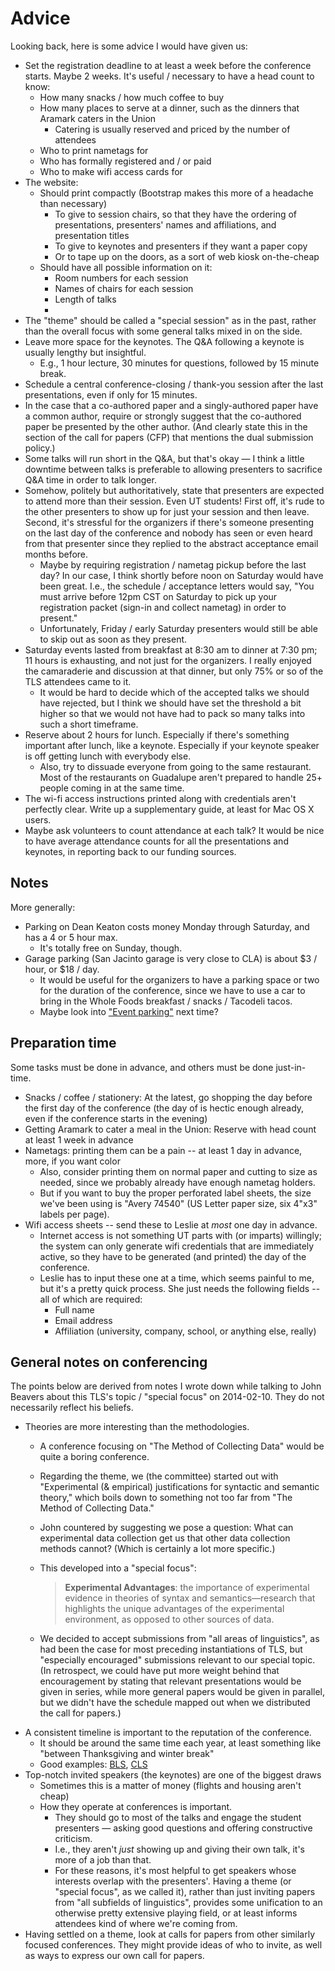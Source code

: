 # Advice

Looking back, here is some advice I would have given us:

* Set the registration deadline to at least a week before the conference starts. Maybe 2 weeks. It's useful / necessary to have a head count to know:
  - How many snacks / how much coffee to buy
  - How many places to serve at a dinner, such as the dinners that Aramark caters in the Union
    + Catering is usually reserved and priced by the number of attendees
  - Who to print nametags for
  - Who has formally registered and / or paid
  - Who to make wifi access cards for
* The website:
  - Should print compactly (Bootstrap makes this more of a headache than necessary)
    + To give to session chairs, so that they have the ordering of presentations, presenters' names and affiliations, and presentation titles
    + To give to keynotes and presenters if they want a paper copy
    + Or to tape up on the doors, as a sort of web kiosk on-the-cheap
  - Should have all possible information on it:
    + Room numbers for each session
    + Names of chairs for each session
    + Length of talks
    +
* The "theme" should be called a "special session" as in the past, rather than the overall focus with some general talks mixed in on the side.
* Leave more space for the keynotes. The Q&A following a keynote is usually lengthy but insightful.
  - E.g., 1 hour lecture, 30 minutes for questions, followed by 15 minute break.
* Schedule a central conference-closing / thank-you session after the last presentations, even if only for 15 minutes.
* In the case that a co-authored paper and a singly-authored paper have a common author, require or strongly suggest that the co-authored paper be presented by the other author. (And clearly state this in the section of the call for papers (CFP) that mentions the dual submission policy.)
* Some talks will run short in the Q&A, but that's okay — I think a little downtime between talks is preferable to allowing presenters to sacrifice Q&A time in order to talk longer.
* Somehow, politely but authoritatively, state that presenters are expected to attend more than their session. Even UT students! First off, it's rude to the other presenters to show up for just your session and then leave. Second, it's stressful for the organizers if there's someone presenting on the last day of the conference and nobody has seen or even heard from that presenter since they replied to the abstract acceptance email months before.
  - Maybe by requiring registration / nametag pickup before the last day? In our case, I think shortly before noon on Saturday would have been great. I.e., the schedule / acceptance letters would say, "You must arrive before 12pm CST on Saturday to pick up your registration packet (sign-in and collect nametag) in order to present."
  - Unfortunately, Friday / early Saturday presenters would still be able to skip out as soon as they present.
* Saturday events lasted from breakfast at 8:30 am to dinner at 7:30 pm; 11 hours is exhausting, and not just for the organizers. I really enjoyed the camaraderie and discussion at that dinner, but only 75% or so of the TLS attendees came to it.
  - It would be hard to decide which of the accepted talks we should have rejected, but I think we should have set the threshold a bit higher so that we would not have had to pack so many talks into such a short timeframe.
* Reserve about 2 hours for lunch. Especially if there's something important after lunch, like a keynote. Especially if your keynote speaker is off getting lunch with everybody else.
  - Also, try to dissuade everyone from going to the same restaurant. Most of the restaurants on Guadalupe aren't prepared to handle 25+ people coming in at the same time.
* The wi-fi access instructions printed along with credentials aren't perfectly clear. Write up a supplementary guide, at least for Mac OS X users.
* Maybe ask volunteers to count attendance at each talk? It would be nice to have average attendance counts for all the presentations and keynotes, in reporting back to our funding sources.


## Notes

More generally:

* Parking on Dean Keaton costs money Monday through Saturday, and has a 4 or 5 hour max.
  - It's totally free on Sunday, though.
* Garage parking (San Jacinto garage is very close to CLA) is about $3 / hour, or $18 / day.
  - It would be useful for the organizers to have a parking space or two for the duration of the conference, since we have to use a car to bring in the Whole Foods breakfast / snacks / Tacodeli tacos.
  - Maybe look into ["Event parking"](http://gifl.me/University+Texas+Austin+Event+Parking+Request) next time?


## Preparation time

Some tasks must be done in advance, and others must be done just-in-time.

* Snacks / coffee / stationery: At the latest, go shopping the day before the first day of the conference (the day of is hectic enough already, even if the conference starts in the evening)
* Getting Aramark to cater a meal in the Union: Reserve with head count at least 1 week in advance
* Nametags: printing them can be a pain -- at least 1 day in advance, more, if you want color
  - Also, consider printing them on normal paper and cutting to size as needed, since we probably already have enough nametag holders.
  - But if you want to buy the proper perforated label sheets, the size we've been using is "Avery 74540" (US Letter paper size, six 4"x3" labels per page).
* Wifi access sheets -- send these to Leslie at _most_ one day in advance.
  - Internet access is not something UT parts with (or imparts) willingly; the system can only generate wifi credentials that are immediately active, so they have to be generated (and printed) the day of the conference.
  - Leslie has to input these one at a time, which seems painful to me, but it's a pretty quick process. She just needs the following fields -- all of which are required:
    + Full name
    + Email address
    + Affiliation (university, company, school, or anything else, really)


## General notes on conferencing

The points below are derived from notes I wrote down while talking to John Beavers about this TLS's topic / "special focus" on 2014-02-10. They do not necessarily reflect his beliefs.

* Theories are more interesting than the methodologies.
  - A conference focusing on "The Method of Collecting Data" would be quite a boring conference.
  - Regarding the theme, we (the committee) started out with "Experimental (& empirical) justifications for syntactic and semantic theory," which boils down to something not too far from "The Method of Collecting Data."
  - John countered by suggesting we pose a question: What can experimental data collection get us that other data collection methods cannot? (Which is certainly a lot more specific.)
  - This developed into a "special focus":

      > **Experimental Advantages**: the importance of experimental evidence in theories of syntax and semantics—research that highlights the unique advantages of the experimental environment, as opposed to other sources of data.

  - We decided to accept submissions from "all areas of linguistics", as had been the case for most preceding instantiations of TLS, but "especially encouraged" submissions relevant to our special topic. (In retrospect, we could have put more weight behind that encouragement by stating that relevant presentations would be given in series, while more general papers would be given in parallel, but we didn't have the schedule mapped out when we distributed the call for papers.)
* A consistent timeline is important to the reputation of the conference.
  - It should be around the same time each year, at least something like "between Thanksgiving and winter break"
  - Good examples: [BLS](http://linguistics.berkeley.edu/bls/), [CLS](http://chicagolinguisticsociety.org/)
* Top-notch invited speakers (the keynotes) are one of the biggest draws
  - Sometimes this is a matter of money (flights and housing aren't cheap)
  - How they operate at conferences is important.
    + They should go to most of the talks and engage the student presenters — asking good questions and offering constructive criticism.
    + I.e., they aren't _just_ showing up and giving their own talk, it's more of a job than that.
    + For these reasons, it's most helpful to get speakers whose interests overlap with the presenters'. Having a theme (or "special focus", as we called it), rather than just inviting papers from "all subfields of linguistics", provides some unification to an otherwise pretty extensive playing field, or at least informs attendees kind of where we're coming from.
* Having settled on a theme, look at calls for papers from other similarly focused conferences. They might provide ideas of who to invite, as well as ways to express our own call for papers.
